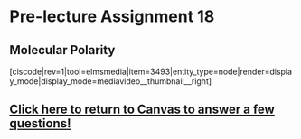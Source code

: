 <div style="float:right;margin:auto"><ebook-button title="Molecular polarity" link="https://genchem.science.psu.edu/08-4-molecular-polarity"></ebook-button></div>



# Pre-lecture Assignment 18

## Molecular Polarity

[ciscode|rev=1|tool=elmsmedia|item=3493|entity_type=node|render=display_mode|display_mode=mediavideo__thumbnail__right]




## [Click here to return to Canvas to answer a few questions!](https://psu.instructure.com/courses/1881362/quizzes/3325860)



